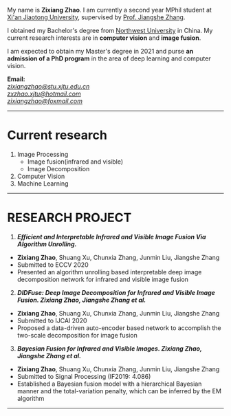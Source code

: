 My name is **Zixiang Zhao**. I am currently a second year MPhil student at [Xi'an Jiaotong University](http://www.xjtu.edu.cn/), supervised by [Prof. Jiangshe Zhang](http://gr.xjtu.edu.cn/web/jszhang). 

I obtained my Bachelor's degree from [Northwest University](http://www.nwu.edu.cn/) in China. My current research interests are in **computer vision** and **image fusion**. 

I am expected to obtain my Master's degree in 2021 and purse **an admission of a PhD program** in the area of deep learning and computer vision.

**Email:**  
*zixiangzhao@stu.xjtu.edu.cn*  
*zxzhao.xjtu@hotmail.com*  
*zixiangzhao@foxmail.com*

---
# Current research

1. Image Processing
   - Image fusion(infrared and visible)
   - Image Decomposition
2. Computer Vision
3. Machine Learning

---

# RESEARCH PROJECT

1. ***Efficient and Interpretable Infrared and Visible Image Fusion Via Algorithm Unrolling.***
* **Zixiang Zhao**, Shuang Xu, Chunxia Zhang, Junmin Liu, Jiangshe Zhang
* Submitted to ECCV 2020                                                  
* Presented an algorithm unrolling based interpretable deep image decomposition network for infrared and visible image fusion


2. ***DIDFuse: Deep Image Decomposition for Infrared and Visible Image Fusion. Zixiang Zhao, Jiangshe Zhang et al.***
* **Zixiang Zhao**, Shuang Xu, Chunxia Zhang, Junmin Liu, Jiangshe Zhang
* Submitted to IJCAI 2020 
* Proposed a data-driven auto-encoder based network to accomplish the two-scale decomposition for image fusion


3. ***Bayesian Fusion for Infrared and Visible Images. Zixiang Zhao, Jiangshe Zhang et al.***
* **Zixiang Zhao**, Shuang Xu, Chunxia Zhang, Junmin Liu, Jiangshe Zhang
* Submitted to Signal Processing (IF2019: 4.086)     
* Established a Bayesian fusion model with a hierarchical Bayesian manner and the total-variation penalty, which can be inferred by the EM algorithm

---

